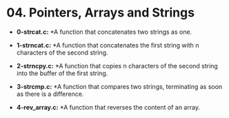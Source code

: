 # 04. Pointers, Arrays and Strings

* **0-strcat.c:**
    *A function that concatenates two strings as one.

* **1-strncat.c:**
    *A function that concatenates the first string with n characters of the second string.

* **2-strncpy.c:**
    *A function that copies n characters of the second string into the buffer of the first string.

* **3-strcmp.c:**
    *A function that compares two strings, terminating as soon as there is a difference.

* **4-rev_array.c:**
    *A function that reverses the content of an array.
